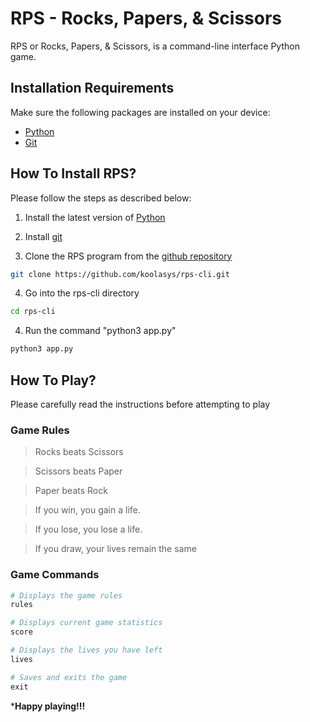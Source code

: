 # RPS - Rocks, Papers, & Scissors

RPS or Rocks, Papers, & Scissors, is a command-line interface Python game.

## Installation Requirements

Make sure the following packages are installed on your device:
- [Python](https://www.python.org/)
- [Git](https://github.com/git-guides/install-git)


## How To Install RPS?
Please follow the steps as described below:
1. Install the latest version of [Python](https://www.python.org/downloads/)
2. Install [git](https://github.com/git-guides/install-git)

3. Clone the RPS program from the [github repository](https://github.com/koolasys/rps-cli)
```bash
git clone https://github.com/koolasys/rps-cli.git
```
4. Go into the rps-cli directory
```bash
cd rps-cli
```
4. Run the command "python3 app.py"
```bash
python3 app.py
```


## How To Play?
Please carefully read the instructions before attempting to play

### Game Rules
> Rocks beats Scissors

> Scissors beats Paper

> Paper beats Rock

> If you win, you gain a life.

> If you lose, you lose a life.

> If you draw, your lives remain the same

### Game Commands
```python
# Displays the game rules
rules

# Displays current game statistics
score

# Displays the lives you have left
lives

# Saves and exits the game
exit
```
***Happy playing!!!**
